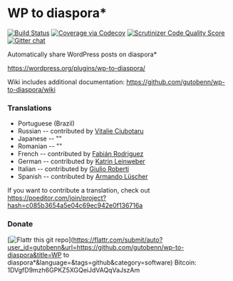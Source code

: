 WP to diaspora*
=====================
[![Build Status](https://travis-ci.org/gutobenn/wp-to-diaspora.svg?branch=master)](https://travis-ci.org/gutobenn/wp-to-diaspora)
[![Coverage via Codecov](https://codecov.io/github/gutobenn/wp-to-diaspora/coverage.svg?branch=master)](https://codecov.io/github/gutobenn/wp-to-diaspora?branch=master)
[![Scrutinizer Code Quality Score](https://scrutinizer-ci.com/g/gutobenn/wp-to-diaspora/badges/quality-score.png?b=master)](https://scrutinizer-ci.com/g/gutobenn/wp-to-diaspora)
[![Gitter chat](https://badges.gitter.im/gitterHQ/gitter.png)](https://gitter.im/gutobenn/wp-to-diaspora)

Automatically share WordPress posts on diaspora*

https://wordpress.org/plugins/wp-to-diaspora/

Wiki includes additional documentation: https://github.com/gutobenn/wp-to-diaspora/wiki

### Translations
- Portuguese (Brazil)
- Russian -- contributed by [Vitalie Ciubotaru](http://ciubotaru.tk)
- Japanese -- ""
- Romanian -- ""
- French -- contributed by [Fabián Rodriguez](http://fabianrodriguez.com)
- German -- contributed by [Katrin Leinweber](http://www.konscience.de)
- Italian -- contributed by [Giulio Roberti](http://www.viroproject.com)
- Spanish -- contributed by [Armando Lüscher](http://noplanman.ch)

If you want to contribute a translation, check out https://poeditor.com/join/project?hash=c085b3654a5e04c69ec942e0f136716a

### Donate
[![Flattr this git repo](http://api.flattr.com/button/flattr-badge-large.png)](https://flattr.com/submit/auto?user_id=gutobenn&url=https://github.com/gutobenn/wp-to-diaspora&title=WP to diaspora*&language=&tags=github&category=software)
Bitcoin: 1DVgfD9mzh6GPKZ5XGQeiJdVAQqVaJszAm

